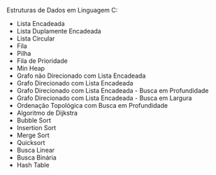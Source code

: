 Estruturas de Dados em Linguagem C:

  - Lista Encadeada
  - Lista Duplamente Encadeada
  - Lista Circular
  - Fila
  - Pilha
  - Fila de Prioridade
  - Min Heap
  - Grafo não Direcionado com Lista Encadeada
  - Grafo Direcionado com Lista Encadeada
  - Grafo Direcionado com Lista Encadeada - Busca em Profundidade
  - Grafo Direcionado com Lista Encadeada - Busca em Largura
  - Ordenação Topológica com Busca em Profundidade
  - Algoritmo de Dijkstra
  - Bubble Sort
  - Insertion Sort
  - Merge Sort
  - Quicksort
  - Busca Linear
  - Busca Binária
  - Hash Table
